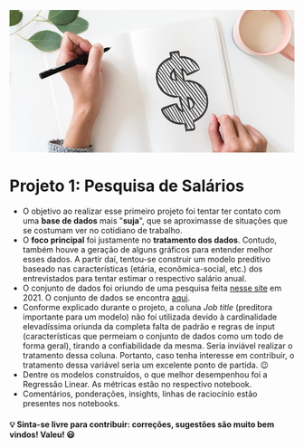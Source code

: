 ![](salary.jpg)

# **Projeto 1: Pesquisa de Salários**
 - O objetivo ao realizar esse primeiro projeto foi tentar ter contato com uma **base de dados** mais "**suja**", que se aproximasse de situações que se costumam ver no cotidiano de trabalho.
 - O **foco principal** foi justamente no **tratamento dos dados**. Contudo, também houve a geração de alguns gráficos para entender melhor esses dados. A partir daí, tentou-se construir um modelo preditivo baseado nas características (etária, econômica-social, etc.) dos entrevistados para tentar estimar o respectivo salário anual.  
 - O conjunto de dados foi oriundo de uma pesquisa feita [nesse site](https://www.askamanager.org/2021/04/how-much-money-do-you-make-4.html) em 2021. O conjunto de dados se encontra [aqui](https://docs.google.com/spreadsheets/d/1IPS5dBSGtwYVbjsfbaMCYIWnOuRmJcbequohNxCyGVw/edit?resourcekey#gid=1625408792).
  - Conforme explicado durante o projeto, a coluna *Job title* (preditora importante para um modelo) não foi utilizada devido à cardinalidade elevadíssima oriunda da completa falta de padrão e regras de input (características que permeiam o conjunto de dados como um todo de forma geral), tirando a confiabilidade da mesma. Seria inviável realizar o tratamento dessa coluna. Portanto, caso tenha interesse em contribuir, o tratamento dessa variável seria um excelente ponto de partida. 😉
  - Dentre os modelos construídos, o que melhor desempenhou foi a Regressão Linear. As métricas estão no respectivo notebook. 
  - Comentários, ponderações, insights, linhas de raciocínio estão presentes nos notebooks.

#### 💡 Sinta-se livre para contribuir: correções, sugestões são muito bem vindos! Valeu! :smiley:
